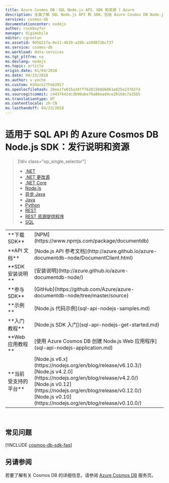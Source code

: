 ```yaml
---
title: Azure Cosmos DB：SQL Node.js API、SDK 和资源 | Azure
description: 全面了解 SQL Node.js API 和 SDK，包括 Azure Cosmos DB Node.js SDK 各版本所做的更改。
services: cosmos-db
documentationcenter: nodejs
author: rockboyfor
manager: digimobile
editor: cgronlun
ms.assetid: 9d5621fa-0e11-4619-a28b-a19d872bcf37
ms.service: cosmos-db
ms.workload: data-services
ms.tgt_pltfrm: na
ms.devlang: nodejs
ms.topic: article
origin.date: 01/04/2018
ms.date: 04/23/2018
ms.author: v-yeche
ms.custom: H1Hack27Feb2017
ms.openlocfilehash: 28ee1fe015a34fff62815b8d6061e825e23762f4
ms.sourcegitcommit: c4437642dcdb90abe79a86ead4ce2010dc7a35b5
ms.translationtype: HT
ms.contentlocale: zh-CN
ms.lasthandoff: 04/23/2018
---
```

# <a name="azure-cosmos-db-nodejs-sdk-for-sql-api-release-notes-and-resources"></a>适用于 SQL API 的 Azure Cosmos DB Node.js SDK：发行说明和资源
> [!div class="op_single_selector"]
> * [.NET](sql-api-sdk-dotnet.md)
> * [.NET 更改源](sql-api-sdk-dotnet-changefeed.md)
> * [.NET Core](sql-api-sdk-dotnet-core.md)
> * [Node.js](sql-api-sdk-node.md)
> * [异步 Java](sql-api-sdk-async-java.md)
> * [Java](sql-api-sdk-java.md)
> * [Python](sql-api-sdk-python.md)
> * [REST](https://docs.microsoft.com/rest/api/cosmos-db/)
> * [REST 资源提供程序](https://docs.microsoft.com/rest/api/cosmos-db-resource-provider/)
> * [SQL](../cosmos-db/sql-api-sql-query-reference.md)
> 
> 
<!-- Redirecrt https://msdn.microsoft.com/library/azure/dn782250.aspx to sql-api-sql-query-reference.md -->

<table>

<tr><td>**下载 SDK**</td><td>[NPM](https://www.npmjs.com/package/documentdb)</td></tr>

<tr><td>**API 文档**</td><td>[Node.js API 参考文档](http://azure.github.io/azure-documentdb-node/DocumentClient.html)</td></tr>

<tr><td>**SDK 安装说明**</td><td>[安装说明](http://azure.github.io/azure-documentdb-node/)</td></tr>

<tr><td>**参与 SDK**</td><td>[GitHub](https://github.com/Azure/azure-documentdb-node/tree/master/source)</td></tr>

<tr><td>**示例**</td><td>[Node.js 代码示例](sql-api-nodejs-samples.md)</td></tr>

<tr><td>**入门教程**</td><td>[Node.js SDK 入门](sql-api-nodejs-get-started.md)</td></tr>

<tr><td>**Web 应用教程**</td><td>[使用 Azure Cosmos DB 创建 Node.js Web 应用程序](sql-api-nodejs-application.md)</td></tr>

<tr><td>**当前受支持的平台**</td><td> 
[Node.js v6.x](https://nodejs.org/en/blog/release/v6.10.3/)<br/> 
[Node.js v4.2.0](https://nodejs.org/en/blog/release/v4.2.0/)<br/> 
[Node.js v0.12](https://nodejs.org/en/blog/release/v0.12.0/)<br/> 
[Node.js v0.10](https://nodejs.org/en/blog/release/v0.10.0/) 
</td></tr>
</table></br>

<!-- Not Available on ## Release notes -->
<!-- Not Available on ## Release & Retirement Dates -->

## <a name="faq"></a>常见问题
[!INCLUDE [cosmos-db-sdk-faq](../../includes/cosmos-db-sdk-faq.md)]

## <a name="see-also"></a>另请参阅
若要了解有关 Cosmos DB 的详细信息，请参阅 [Azure Cosmos DB](https://www.azure.cn/home/features/cosmos-db/) 服务页。

<!-- Update_Description: update meta properties, wording update -->